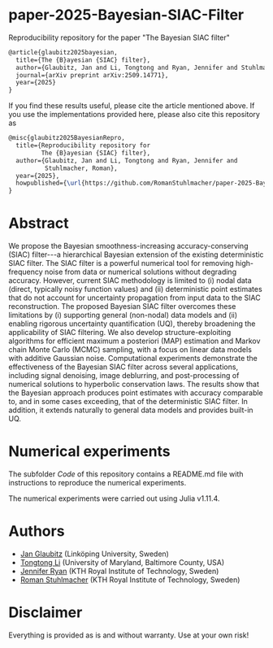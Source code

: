 # paper-2025-Bayesian-SIAC-Filter
Reproducibility repository for the paper "The Bayesian SIAC filter"

```latex
@article{glaubitz2025bayesian,
  title={The {B}ayesian {SIAC} filter},
  author={Glaubitz, Jan and Li, Tongtong and Ryan, Jennifer and Stuhlmacher, Roman},
  journal={arXiv preprint arXiv:2509.14771},
  year={2025}
}
```


If you find these results useful, please cite the article mentioned above. If you use the implementations provided here, please also cite this repository as

```latex
@misc{glaubitz2025BayesianRepro,
  title={Reproducibility repository for
         The {B}ayesian {SIAC} filter},
  author={Glaubitz, Jan and Li, Tongtong and Ryan, Jennifer and
          Stuhlmacher, Roman},
  year={2025},
  howpublished={\url{https://github.com/RomanStuhlmacher/paper-2025-Bayesian-SIAC-Filter}}
}
```

# Abstract

We propose the Bayesian smoothness-increasing accuracy-conserving (SIAC) filter---a hierarchical Bayesian extension of the existing deterministic SIAC filter. 
The SIAC filter is a powerful numerical tool for removing high-frequency noise from data or numerical solutions without degrading accuracy.
However, current SIAC methodology is limited to (i) nodal data (direct, typically noisy function values) and (ii) deterministic point estimates that do not account for uncertainty propagation from input data to the SIAC reconstruction.
The proposed Bayesian SIAC filter overcomes these limitations by (i) supporting general (non-nodal) data models and (ii) enabling rigorous uncertainty quantification (UQ), thereby broadening the applicability of SIAC filtering.
We also develop structure-exploiting algorithms for efficient maximum a posteriori (MAP) estimation and Markov chain Monte Carlo (MCMC) sampling, with a focus on linear data models with additive Gaussian noise.
Computational experiments demonstrate the effectiveness of the Bayesian SIAC filter across several applications, including signal denoising, image deblurring, and post-processing of numerical solutions to hyperbolic conservation laws. 
The results show that the Bayesian approach produces point estimates with accuracy comparable to, and in some cases exceeding, that of the deterministic SIAC filter. 
In addition, it extends naturally to general data models and provides built-in UQ.


# Numerical experiments

The subfolder _Code_ of this repository contains a README.md file with instructions to reproduce the numerical experiments.

The numerical experiments were carried out using Julia v1.11.4.


# Authors

- [Jan Glaubitz](https://www.janglaubitz.com) (Linköping University, Sweden)
- [Tongtong Li](https://tongtong-li.github.io) (University of Maryland, Baltimore County, USA)
- [Jennifer Ryan](https://sites.google.com/view/jennifer-k-ryan/home) (KTH Royal Institute of Technology, Sweden)
- [Roman Stuhlmacher](https://www.kth.se/profile/romanst?l=en) (KTH Royal Institute of Technology, Sweden)

# Disclaimer

Everything is provided as is and without warranty. Use at your own risk!

